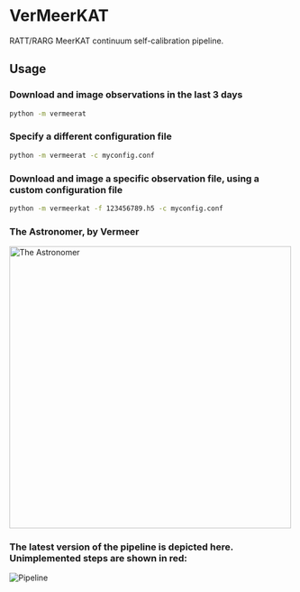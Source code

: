 # VerMeerKAT

RATT/RARG MeerKAT continuum self-calibration pipeline.

## Usage

### Download and image observations in the last 3 days

```bash
python -m vermeerat
```


### Specify a different configuration file

```bash
python -m vermeerat -c myconfig.conf
```

### Download and image a specific observation file, using a custom configuration file


```bash
python -m vermeerkat -f 123456789.h5 -c myconfig.conf
```

### The Astronomer, by Vermeer

<img src="https://upload.wikimedia.org/wikipedia/commons/0/0e/Johannes_Vermeer_-_The_Astronomer_-_WGA24685.jpg" alt="The Astronomer" align="middle" width="500" height="500"/>

### The latest version of the pipeline is depicted here. Unimplemented steps are shown in red:
![Pipeline](https://github.com/ska-sa/vermeerkat/blob/master/misc/Vermeerkat_flow.png)
